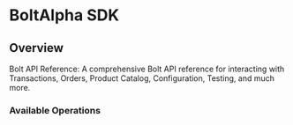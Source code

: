 # BoltAlpha SDK

## Overview

Bolt API Reference: A comprehensive Bolt API reference for interacting with Transactions, Orders, Product Catalog, Configuration, Testing, and much more.

### Available Operations

